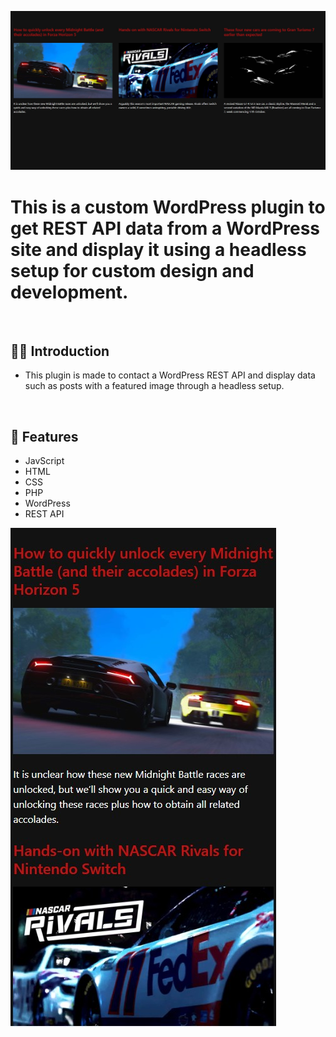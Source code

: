 ![](https://github.com/Matthewpco/WP-Plugin-API-Posts/blob/main/WP-Plugin-API-Posts.jpg)

# This is a custom WordPress plugin to get REST API data from a WordPress site and display it using a headless setup for custom design and development.

<br>

## 🙋‍♂️ Introduction

- This plugin is made to contact a WordPress REST API and display data such as posts with a featured image through a headless setup.

<br>

## 📜 Features

- JavScript
- HTML
- CSS
- PHP
- WordPress
- REST API
  <br>

![](https://github.com/Matthewpco/WP-Plugin-API-Posts/blob/main/Wp-Plugin-API-Posts-Mobile.jpg)

